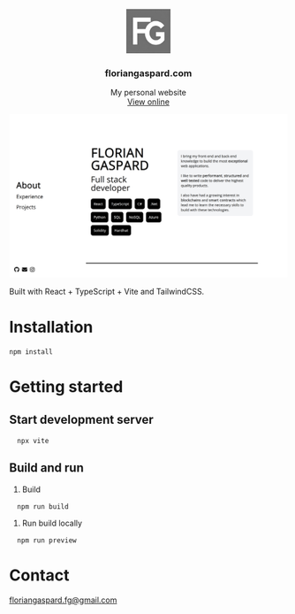 <div align="center">
  <a href="https://floriangaspard.com">
    <img src="public/fg.jpg" alt="Logo" width="80" height="80">
  </a>

  <h3 align="center">floriangaspard.com</h3>

  <p align="center">
    My personal website
    <br />
    <a href="https://floriangaspard.com">View online</a>
  </p>
</div>

![Portfolio](public/portfolio.png)

Built with React + TypeScript + Vite and TailwindCSS.

# Installation

```
npm install
```

# Getting started

## Start development server

```
  npx vite
```

## Build and run

1. Build

```
  npm run build
```

1. Run build locally

```
  npm run preview
```

# Contact

floriangaspard.fg@gmail.com
